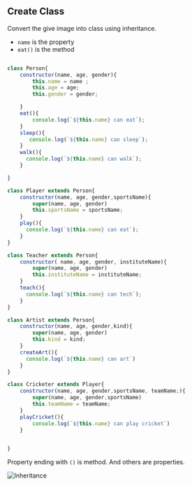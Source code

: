 ## Create Class

Convert the give image into class using inheritance.

- `name` is the property
- `eat()` is the method

```js

class Person{
    constructor(name, age, gender){
        this.name = name ;
        this.age = age;
        this.gender = gender;

    }
    eat(){
        console.log(`${this.name} can eat`);
    }
    sleep(){
       console.log(`${this.name} can sleep`);
    }
    walk(){
      console.log(`${this.name} can walk`);
    }

}

class Player extends Person{
    constructor(name, age, gender,sportsName){
        super(name, age, gender)
        this.sportsName = sportsName;
    }
    play(){
      console.log(`${this.name} can eat`);
    }
}

class Teacher extends Person{
    constructor( name, age, gender, instituteName){
        super(name, age, gender)
        this.instituteName = instituteName;
    }
    teach(){
      console.log(`${this.name} can tech`);
    }
}

class Artist extends Person{
    constructor(name, age, gender,kind){
        super(name, age, gender)
        this.kind = kind;
    }
    createArt(){
      console.log(`${this.name} can art`)
    }
}

class Cricketer extends Player{
    constructor(name, age, gender,sportsName, teamName;){
        super(name, age, gender,sportsName)
        this.teamName = teamName;
    }
    playCricket(){
        console.log(`${this.name} can play cricket`)
    }


}
```

Property ending with `()` is method. And others are properties.

![Inheritance](../assets/inheritance.png)
